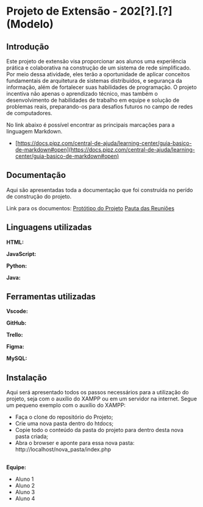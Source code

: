 # Projeto de Extensão - 202[?].[?] (Modelo)

## Introdução

Este projeto de extensão visa proporcionar aos alunos uma experiência prática e colaborativa na construção de um sistema de rede simplificado. Por meio dessa atividade, eles terão a oportunidade de aplicar conceitos fundamentais de arquitetura de sistemas distribuídos, e segurança da informação, além de fortalecer suas habilidades de programação. O projeto incentiva não apenas o aprendizado técnico, mas também o desenvolvimento de habilidades de trabalho em equipe e solução de problemas reais, preparando-os para desafios futuros no campo de redes de computadores.

No link abaixo é possível encontrar as principais marcações para a linguagem Markdown.

* [https://docs.pipz.com/central-de-ajuda/learning-center/guia-basico-de-markdown#open](https://docs.pipz.com/central-de-ajuda/learning-center/guia-basico-de-markdown#open)

## Documentação

Aqui são apresentadas toda a documentação que foi construída no perído de construção do projeto.

Link para os documentos:
[Protótipo do Projeto](https://github.com/nisston/modulopython/blob/main/Plano_de_Aula_01.pdf)
[Pauta das Reuniões](https://github.com/nisston/modulopython/blob/main/Plano_de_Aula_01.pdf)

## Linguagens utilizadas

**HTML:**

**JavaScript:**

**Python:**

**Java:**

## Ferramentas utilizadas

**Vscode:**

**GitHub:**

**Trello:**

**Figma:**

**MySQL:**

## Instalação

Aqui será apresentado todos os passos necessários para a utilização do projeto, seja com o auxílio do XAMPP ou em um servidor na internet. Segue um pequeno exemplo com o auxílio do XAMPP:

* Faça o clone do repositório do Projeto;
* Crie uma nova pasta dentro do htdocs;
* Copie todo o conteúdo da pasta do projeto para dentro desta nova pasta criada;
* Abra o browser e aponte para essa nova pasta: http://localhost/nova_pasta/index.php

##

**Equipe:**

* Aluno 1
* Aluno 2
* Aluno 3
* Aluno 4


